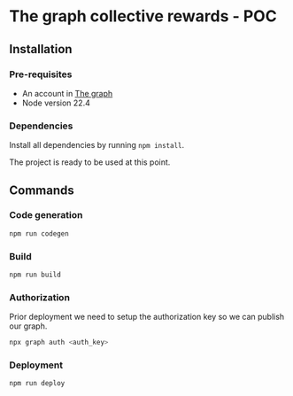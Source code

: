 # The graph collective rewards - POC

## Installation

### Pre-requisites

- An account in [The graph](https://thegraph.com/)
- Node version 22.4

### Dependencies

Install all dependencies by running `npm install`.

The project is ready to be used at this point.

## Commands

### Code generation

```sh
npm run codegen
```

### Build

```sh
npm run build
```

### Authorization

Prior deployment we need to setup the authorization key so we can publish our graph.

```sh
npx graph auth <auth_key>
```

### Deployment

```sh
npm run deploy
```
